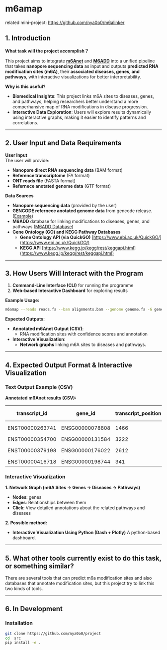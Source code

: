 # **m6amap**  

related mini-project: https://github.com/nya0o0/m6alinker

## **1. Introduction**  

**What task will the project accomplish？**

This project aims to integrate [**m6Anet**](https://m6anet.readthedocs.io/en/latest/) and [**M6ADD**](http://m6add.edbc.org/) into a unified pipeline that takes **nanopore sequencing data** as input and outputs **predicted RNA modification sites (m6A)**, their **associated diseases, genes, and pathways**, with interactive visualizations for better interpretability.  

**Why is this useful?**  

- **Biomedical Insights**: This project links m6A sites to diseases, genes, and pathways, helping researchers better understand a more comperhansive map of RNA modifications in disease progression.  
- **Interactive Data Exploration**: Users will explore results dynamically using interactive graphs, making it easier to identify patterns and correlations.  

---

## **2. User Input and Data Requirements**  

**User Input**  
The user will provide:  
- **Nanopore direct RNA sequencing data** (BAM format)  
- **Reference transcriptome** (FA format)  
- **ONT reads file** (FASTA format)
- **Refernece anotated genome data** (GTF format)

**Data Sources**  
- **Nanopore sequencing data** (provided by the user)  
- **GENCODE refernece anotated genome data** from gencode release.([Example](https://ftp.ebi.ac.uk/pub/databases/gencode/Gencode_human/release_47/gencode.v47.annotation.gtf.gz))
- **M6ADD** database for linking modifications to diseases, genes, and pathways ([M6ADD Database](https://m6add.org))  
- **Gene Ontology (GO) and KEGG Pathway Databases** 
  - **Gene Ontology API (via QuickGO)**  [https://www.ebi.ac.uk/QuickGO/](https://www.ebi.ac.uk/QuickGO/)  
  - **KEGG API**  [https://www.kegg.jp/kegg/rest/keggapi.html](https://www.kegg.jp/kegg/rest/keggapi.html)  

---

## **3. How Users Will Interact with the Program**   

1. **Command-Line Interface (CLI)** for running the programme
2. **Web-based Interactive Dashboard** for exploring results  

**Example Usage:**  

```bash
m6amap --reads reads.fa --bam alignments.bam --genome genome.fa -G gencode.v47.annotation.gtf -O output_perfix
```

**Expected Outputs:**  
- **Annotated m6Anet Output (CSV)**:  
  - RNA modification sites with confidence scores  and annotation
- **Interactive Visualization**:  
  - **Network graphs** linking m6A sites to diseases and pathways. 

---

## **4. Expected Output Format & Interactive Visualization**  

### **Text Output Example (CSV)**  

**Annotated m6Anet results (CSV):**

| transcript_id | gene_id | transcript_position | n_reads | probability_modified | kmer | mod_ratio | sample_id | group_id | genome_pos | chromosome | dist_up_exon_junc | dist_down_exon_junc | region | gene_name | transcript_type |Associated Disease (from M6ADD) | Pathways |
|--------------|--------|---------------------|---------|----------------------|------|-----------|-----------|---------|------------|------------|-------------------|--------------------|--------|-----------|-----------------|---------| -------|
| ENST00000263741 | ENSG00000078808 | 1466 | 42 | 0.9288 | GGACT | 0.7619 | s2 | caud | 1228941 | chr1 | 6 | 472 | UTR3 | SDF4 | protein_coding | Neurodevelopmental Disorders | mTOR Signaling
| ENST00000354700 | ENSG00000131584 | 3222 | 78 | 0.9559 | AGACA | 0.7949 | s2 | caud | 1300627 | chr1 | 66 | 117 | UTR3 | ACAP3 | protein_coding | Cancer |	RNA Degradation |
| ENST00000379198 | ENSG00000176022 | 2612 | 31 | 0.9527 | GGACT | 0.6774 | s2 | caud | 1234848 | chr1 | 2612 | 192 | UTR3 | B3GALT6 | protein_coding | Connective Tissue Disorders | Glycosaminoglycan Biosynthesis
| ENST00000416718 | ENSG00000198744 | 341 | 801 | 0.9272 | GGACA | 0.6667 | s1 | caud | 634716 | chr1 | 341 | 205 | ncRNA | MTCO3P12 | unprocessed_pseudogene | N/A | N/A |

### **Interactive Visualization**  

**1. Network Graph (m6A Sites → Genes → Diseases → Pathways)**  
- **Nodes**: genes
- **Edges**: Relationships between them  
- **Click**: View detailed annotations about the related pathways and diseases

**2. Possible method:**
  - **Interactive Visualization Using Python (Dash + Plotly)**
 A python-based dashboard.
  
---
## **5. What other tools currently exist to do this task, or something similar?**

There are several tools that can predict m6a modification sites and also databases that annotate modification sites, but this project try to link this two kinds of tools.

---

## **6. In Development** 

### Installation
```bash
git clone https://github.com/nya0o0/project
cd  src
pip install -e .
```